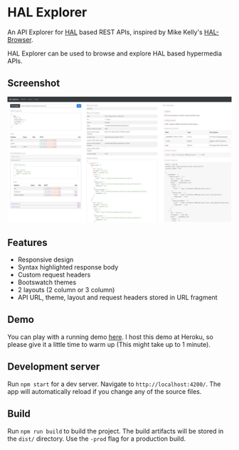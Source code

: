 # HAL Explorer

An API Explorer for [HAL](http://stateless.co/hal_specification.html) based REST APIs,
inspired by Mike Kelly's [HAL-Browser](https://github.com/mikekelly/hal-browser).

HAL Explorer can be used to browse and explore HAL based hypermedia APIs.

## Screenshot
![HAL Explorer screenshot](hal-explorer.jpg)

## Features

* Responsive design
* Syntax highlighted response body
* Custom request headers
* Bootswatch themes
* 2 layouts (2 column or 3 column)
* API URL, theme, layout and request headers stored in URL fragment

## Demo

You can play with a running demo [here](https://chatty42.herokuapp.com/hal-explorer/index.html#theme=Cosmo&url=https://chatty42.herokuapp.com/api).
I host this demo at Heroku, so please give it a little time to warm up (This might take up to 1 minute).

## Development server

Run `npm start` for a dev server. Navigate to `http://localhost:4200/`. The app will automatically reload if you change any of the source files.

## Build

Run `npm run build` to build the project. The build artifacts will be stored in the `dist/` directory. Use the `-prod` flag for a production build.


